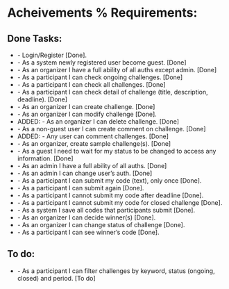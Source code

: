 <h1> Acheivements % Requirements:  </h1>
<h2>Done Tasks:</h2>
<ul>
<li>- Login/Register [Done].</li>
<li>- As a system newly registered user become guest. [Done]</li>
<li>- As an organizer I have a full ability of all auths except admin. [Done]</li>
<li>- As a participant I can check ongoing challenges. [Done]</li>
<li>- As a participant I can check all challenges. [Done]</li>
<li>- As a participant I can check detail of challenge (title, description, deadline). [Done]</li>
<li>- As an organizer I can create challenge. [Done]</li>
<li>- As an organizer I can modify challenge [Done].</li>
<li>ADDED: - As an organizer I can delete challenge. [Done]</li>
<li>- As a non-guest user I can create comment on challenge. [Done]</li>
<li>ADDED: - Any user can comment challenges. [Done]</li>
<li>- As an organizer, create sample challenge(s). [Done]</li>
<li>- As a guest I need to wait for my status to be changed to access any information. [Done]</li>
<li>- As an admin I have a full ability of all auths. [Done]</li>
<li>- As an admin I can change user’s auth. [Done]</li>
<li>- As a participant I can submit my code (text), only once [Done].</li>
<li>- As a participant I can submit again [Done].</li>
<li>- As a participant I cannot submit my code after deadline [Done].</li>
<li>- As a participant I cannot submit my code for closed challenge [Done].</li>
<li>- As a system I save all codes that participants submit [Done].</li>
<li>- As an organizer I can decide winner(s) [Done].</li>
<li>- As an organizer I can change status of challenge [Done].</li>
<li>- As a participant I can see winner’s code [Done].</li>
</ul>
<h2>To do:</h2>
<ul>
<li>- As a participant I can filter challenges by keyword, status (ongoing, closed) and period. [To do]</li>
</ul>
